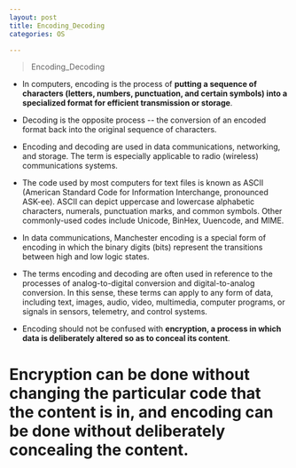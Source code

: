 ```yaml
---
layout: post
title: Encoding_Decoding
categories: OS

---
```


> Encoding_Decoding

* In computers, encoding is the process of **putting a sequence of characters (letters, numbers, punctuation, and certain symbols) into a specialized format for efficient transmission or storage**. 

* Decoding is the opposite process -- the conversion of an encoded format back into the original sequence of characters. 

* Encoding and decoding are used in data communications, networking, and storage. The term is especially applicable to radio (wireless) communications systems.

* The code used by most computers for text files is known as ASCII (American Standard Code for Information Interchange, pronounced ASK-ee). ASCII can depict uppercase and lowercase alphabetic characters, numerals, punctuation marks, and common symbols. Other commonly-used codes include Unicode, BinHex, Uuencode, and MIME. 

* In data communications, Manchester encoding is a special form of encoding in which the binary digits (bits) represent the transitions between high and low logic states. 

* The terms encoding and decoding are often used in reference to the processes of analog-to-digital conversion and digital-to-analog conversion. In this sense, these terms can apply to any form of data, including text, images, audio, video, multimedia, computer programs, or signals in sensors, telemetry, and control systems. 

* Encoding should not be confused with **encryption, a process in which data is deliberately altered so as to conceal its content**. 

# Encryption can be done without changing the particular code that the content is in, and encoding can be done without deliberately concealing the content.
